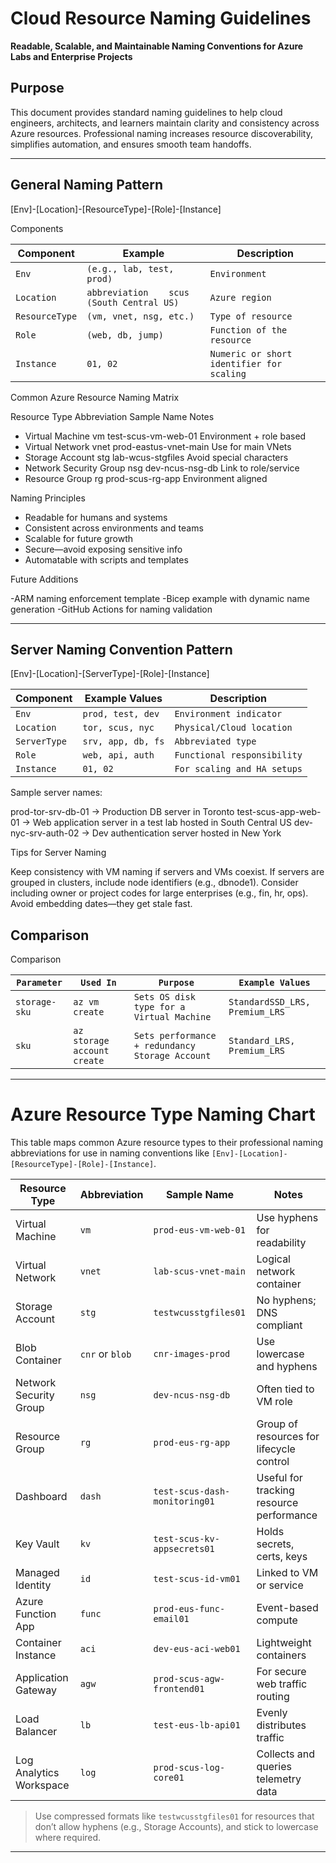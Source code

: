 # Cloud Resource Naming Guidelines  
**Readable, Scalable, and Maintainable Naming Conventions for Azure Labs and Enterprise Projects**

## Purpose  
This document provides standard naming guidelines to help cloud engineers, architects, and learners maintain clarity and consistency across Azure resources. 
Professional naming increases resource discoverability, simplifies automation, and ensures smooth team handoffs.

---

## General Naming Pattern  

[Env]-[Location]-[ResourceType]-[Role]-[Instance]

Components

| Component      | Example                                    | Description
|----------------|--------------------------------------------|------------------------------------------
| `Env`          | `(e.g., lab, test, prod)`                  |	`Environment`                      
| `Location`     | `abbreviation	scus (South Central US)`    |	`Azure region`                         
| `ResourceType` | `(vm, vnet, nsg, etc.)`                    |	`Type of resource`                      
| `Role`	       | `(web, db, jump)`                          | `Function of the resource`                
| `Instance`     | `01, 02`                                   |	`Numeric or short identifier for scaling`


Common Azure Resource Naming Matrix

Resource Type	Abbreviation	Sample Name	Notes
- Virtual Machine	vm	test-scus-vm-web-01	Environment + role based
- Virtual Network	vnet	prod-eastus-vnet-main	Use for main VNets
- Storage Account	stg	lab-wcus-stgfiles	Avoid special characters
- Network Security Group	nsg	dev-ncus-nsg-db	Link to role/service
- Resource Group	rg	prod-scus-rg-app	Environment aligned

Naming Principles

- Readable for humans and systems
- Consistent across environments and teams
- Scalable for future growth
- Secure—avoid exposing sensitive info
- Automatable with scripts and templates

Future Additions

-ARM naming enforcement template
-Bicep example with dynamic name generation
-GitHub Actions for naming validation

---

## Server Naming Convention Pattern

[Env]-[Location]-[ServerType]-[Role]-[Instance]


| Component     | Example Values     | Description
|---------------|--------------------|----------------------------
| `Env`         | `prod, test, dev`  | `Environment indicator`
| `Location`	  | `tor, scus, nyc`   | `Physical/Cloud location`
| `ServerType`	| `srv, app, db, fs` | `Abbreviated type`
| `Role`	      | `web, api, auth`   | `Functional responsibility`
| `Instance`	  | `01, 02`	         | `For scaling and HA setups`


Sample server names:

prod-tor-srv-db-01 → Production DB server in Toronto
test-scus-app-web-01 → Web application server in a test lab hosted in South Central US
dev-nyc-srv-auth-02 → Dev authentication server hosted in New York

Tips for Server Naming

Keep consistency with VM naming if servers and VMs coexist.
If servers are grouped in clusters, include node identifiers (e.g., dbnode1).
Consider including owner or project codes for large enterprises (e.g., fin, hr, ops).
Avoid embedding dates—they get stale fast.

## Comparison 

Comparison

| `Parameter`	  | `Used In`                 	| `Purpose`	                                      | `Example Values` |             
|---------------|-----------------------------|-------------------------------------------------|-------------------------------|
| `storage-sku` |	`az vm create`	            | `Sets OS disk type for a Virtual Machine`       |	`StandardSSD_LRS, Premium_LRS` |
| `sku`         |	`az storage account create`	| `Sets performance + redundancy Storage Account` |	`Standard_LRS, Premium_LRS`|

---

# Azure Resource Type Naming Chart

This table maps common Azure resource types to their professional naming abbreviations for use in naming conventions like `[Env]-[Location]-[ResourceType]-[Role]-[Instance]`.

| Resource Type             | Abbreviation | Sample Name                  | Notes                                           |
|---------------------------|--------------|------------------------------|-------------------------------------------------|
| Virtual Machine           | `vm`         | `prod-eus-vm-web-01`         | Use hyphens for readability                     |
| Virtual Network           | `vnet`       | `lab-scus-vnet-main`         | Logical network container                       |
| Storage Account           | `stg`        | `testwcusstgfiles01`         | No hyphens; DNS compliant                       |
| Blob Container            | `cnr` or `blob` | `cnr-images-prod`         | Use lowercase and hyphens                       |
| Network Security Group    | `nsg`        | `dev-ncus-nsg-db`            | Often tied to VM role                           |
| Resource Group            | `rg`         | `prod-eus-rg-app`            | Group of resources for lifecycle control        |
| Dashboard                 | `dash`       | `test-scus-dash-monitoring01`| Useful for tracking resource performance        |
| Key Vault                 | `kv`         | `test-scus-kv-appsecrets01`  | Holds secrets, certs, keys                      |
| Managed Identity          | `id`         | `test-scus-id-vm01`          | Linked to VM or service                         |
| Azure Function App        | `func`       | `prod-eus-func-email01`      | Event-based compute                             |
| Container Instance        | `aci`        | `dev-eus-aci-web01`          | Lightweight containers                          |
| Application Gateway       | `agw`        | `prod-scus-agw-frontend01`   | For secure web traffic routing                  |
| Load Balancer             | `lb`         | `test-eus-lb-api01`          | Evenly distributes traffic                      |
| Log Analytics Workspace   | `log`        | `prod-scus-log-core01`       | Collects and queries telemetry data             |

> Use compressed formats like `testwcusstgfiles01` for resources that don’t allow hyphens (e.g., Storage Accounts), and stick to lowercase where required.

---

